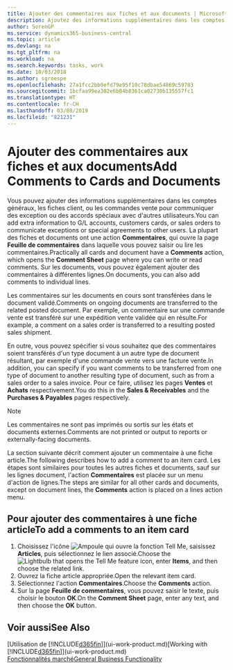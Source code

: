 ```yaml
---
title: Ajouter des commentaires aux fiches et aux documents | Microsoft Docs
description: Ajoutez des informations supplémentaires dans les comptes, les fiches client, ou les commandes vente pour communiquer des accords, tels qu'un prix spécial ou un mode de livraison, pour d'autres utilisateurs.
author: SorenGP
ms.service: dynamics365-business-central
ms.topic: article
ms.devlang: na
ms.tgt_pltfrm: na
ms.workload: na
ms.search.keywords: tasks, work
ms.date: 10/03/2018
ms.author: sgroespe
ms.openlocfilehash: 27a1fcc2bb0efd79e95f10c78dbae54869c59703
ms.sourcegitcommit: 1bcfaa99ea302e6b84b8361ca02730b135557fc1
ms.translationtype: HT
ms.contentlocale: fr-CH
ms.lasthandoff: 03/08/2019
ms.locfileid: "821231"
---
```

# <a name="add-comments-to-cards-and-documents"></a><span data-ttu-id="dbbfc-103">Ajouter des commentaires aux fiches et aux documents</span><span class="sxs-lookup"><span data-stu-id="dbbfc-103">Add Comments to Cards and Documents</span></span>
<span data-ttu-id="dbbfc-104">Vous pouvez ajouter des informations supplémentaires dans les comptes généraux, les fiches client, ou les commandes vente pour communiquer des exception ou des accords spéciaux avec d'autres utilisateurs.</span><span class="sxs-lookup"><span data-stu-id="dbbfc-104">You can add extra information to G/L accounts, customers cards, or sales orders to communicate exceptions or special agreements to other users.</span></span>
<span data-ttu-id="dbbfc-105">La plupart des fiches et documents ont une action **Commentaires**, qui ouvre la page **Feuille de commentaires** dans laquelle vous pouvez saisir ou lire les commentaires.</span><span class="sxs-lookup"><span data-stu-id="dbbfc-105">Practically all cards and document have a **Comments** action, which opens the **Comment Sheet** page where you can write or read comments.</span></span> <span data-ttu-id="dbbfc-106">Sur les documents, vous pouvez également ajouter des commentaires à différentes lignes.</span><span class="sxs-lookup"><span data-stu-id="dbbfc-106">On documents, you can also add comments to individual lines.</span></span>

<span data-ttu-id="dbbfc-107">Les commentaires sur les documents en cours sont transférées dans le document validé.</span><span class="sxs-lookup"><span data-stu-id="dbbfc-107">Comments on ongoing documents are transferred to the related posted document.</span></span> <span data-ttu-id="dbbfc-108">Par exemple, un commentaire sur une commande vente est transféré sur une expédition vente validée qui en résulte.</span><span class="sxs-lookup"><span data-stu-id="dbbfc-108">For example, a comment on a sales order is transferred to a resulting posted sales shipment.</span></span>

<span data-ttu-id="dbbfc-109">En outre, vous pouvez spécifier si vous souhaitez que des commentaires soient transférés d'un type document à un autre type de document résultant, par exemple d'une commande vente vers une facture vente.</span><span class="sxs-lookup"><span data-stu-id="dbbfc-109">In addition, you can specify if you want comments to be transferred from one type of document to another resulting type of document, such as from a sales order to a sales invoice.</span></span> <span data-ttu-id="dbbfc-110">Pour ce faire, utilisez les pages **Ventes** et **Achats** respectivement.</span><span class="sxs-lookup"><span data-stu-id="dbbfc-110">You do this in the **Sales & Receivables** and the **Purchases & Payables** pages respectively.</span></span>

> [!NOTE]
> <span data-ttu-id="dbbfc-111">Les commentaires ne sont pas imprimés ou sortis sur les états et documents externes.</span><span class="sxs-lookup"><span data-stu-id="dbbfc-111">Comments are not printed or output to reports or externally-facing documents.</span></span>

<span data-ttu-id="dbbfc-112">La section suivante décrit comment ajouter un commentaire à une fiche article.</span><span class="sxs-lookup"><span data-stu-id="dbbfc-112">The following describes how to add a comment to an item card.</span></span> <span data-ttu-id="dbbfc-113">Les étapes sont similaires pour toutes les autres fiches et documents, sauf sur les lignes document, l'action **Commentaires** est placée sur un menu d'action de lignes.</span><span class="sxs-lookup"><span data-stu-id="dbbfc-113">The steps are similar for all other cards and documents, except on document lines, the **Comments** action is placed on a lines action menu.</span></span>

## <a name="to-add-a-comments-to-an-item-card"></a><span data-ttu-id="dbbfc-114">Pour ajouter des commentaires à une fiche article</span><span class="sxs-lookup"><span data-stu-id="dbbfc-114">To add a comments to an item card</span></span>
1. <span data-ttu-id="dbbfc-115">Choisissez l'icône ![Ampoule qui ouvre la fonction Tell Me](media/ui-search/search_small.png "Dites-moi ce que vous voulez faire"), saisissez **Articles**, puis sélectionnez le lien associé.</span><span class="sxs-lookup"><span data-stu-id="dbbfc-115">Choose the ![Lightbulb that opens the Tell Me feature](media/ui-search/search_small.png "Tell me what you want to do") icon, enter **Items**, and then choose the related link.</span></span>
2. <span data-ttu-id="dbbfc-116">Ouvrez la fiche article appropriée.</span><span class="sxs-lookup"><span data-stu-id="dbbfc-116">Open the relevant item card.</span></span>
3. <span data-ttu-id="dbbfc-117">Sélectionnez l'action **Commentaires**.</span><span class="sxs-lookup"><span data-stu-id="dbbfc-117">Choose the **Comments** action.</span></span>
4. <span data-ttu-id="dbbfc-118">Sur la page **Feuille de commentaires**, vous pouvez saisir le texte, puis choisir le bouton **OK**.</span><span class="sxs-lookup"><span data-stu-id="dbbfc-118">On the **Comment Sheet** page, enter any text, and then choose the **OK** button.</span></span>

## <a name="see-also"></a><span data-ttu-id="dbbfc-119">Voir aussi</span><span class="sxs-lookup"><span data-stu-id="dbbfc-119">See Also</span></span>
<span data-ttu-id="dbbfc-120">[Utilisation de [!INCLUDE[d365fin](includes/d365fin_md.md)]](ui-work-product.md)</span><span class="sxs-lookup"><span data-stu-id="dbbfc-120">[Working with [!INCLUDE[d365fin](includes/d365fin_md.md)]](ui-work-product.md)</span></span>  
[<span data-ttu-id="dbbfc-121">Fonctionnalités marché</span><span class="sxs-lookup"><span data-stu-id="dbbfc-121">General Business Functionality</span></span>](ui-across-business-areas.md)
